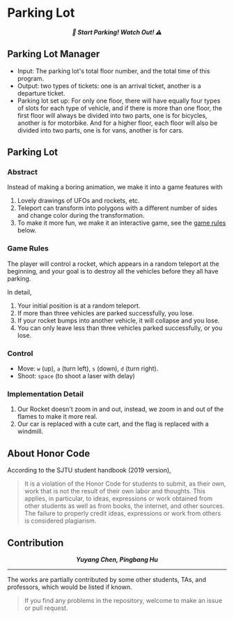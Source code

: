 # Parking Lot

<p align="center"><b><i>
	🚗 Start Parking! Watch Out! ⚠️
</i></b></p>

## Parking Lot Manager

- Input: The parking lot's total floor number, and the total time of this program.
- Output: two types of tickets: one is an arrival ticket, another is a departure ticket.
- ​Parking lot set up: For only one floor, there will have equally four types of slots for each type of vehicle, and if there is more than one floor, the first floor will always be divided into two parts, one is for bicycles, another is for motorbike. And for a higher floor, each floor will also be divided into two parts, one is for vans, another is for cars.

## Parking Lot

### Abstract

Instead of making a boring animation, we make it into a game features with

1. Lovely drawings of UFOs and rockets, etc.
2. Teleport can transform into polygons with a different number of sides and change color during the transformation.
3. To make it more fun, we make it an interactive game, see the [game rules](#game-rules) below.

### Game Rules

The player will control a rocket, which appears in a random teleport at the beginning, and your goal is to destroy all the vehicles before they all have parking.

In detail,

1. Your initial position is at a random teleport.
2. If more than three vehicles are parked successfully, you lose.
3. If your rocket bumps into another vehicle, it will collapse and you lose.
4. You can only leave less than three vehicles parked successfully, or you lose.

### Control

- Move: `w` (up), `a` (turn left), `s` (down), `d` (turn right).
- Shoot: `space` (to shoot a laser with delay)

### Implementation Detail

1. Our Rocket doesn't zoom in and out, instead, we zoom in and out of the flames to make it more real.
2. Our car is replaced with a cute cart, and the flag is replaced with a windmill.

## About Honor Code

According to the SJTU student handbook (2019 version),

> It is a violation of the Honor Code for students to submit, as their own, work that is not the result of their own labor and thoughts. This applies, in particular, to ideas, expressions or work obtained from other students as well as from books, the internet, and other sources. The failure to properly credit ideas, expressions or work from others is considered plagiarism.

## Contribution

<p align="center"><b><i>
	Yuyang Chen, Pingbang Hu
</i></b></p>

---

The works are partially contributed by some other students, TAs, and professors, which would be listed if known.
> If you find any problems in the repository, welcome to make an issue or pull request.
